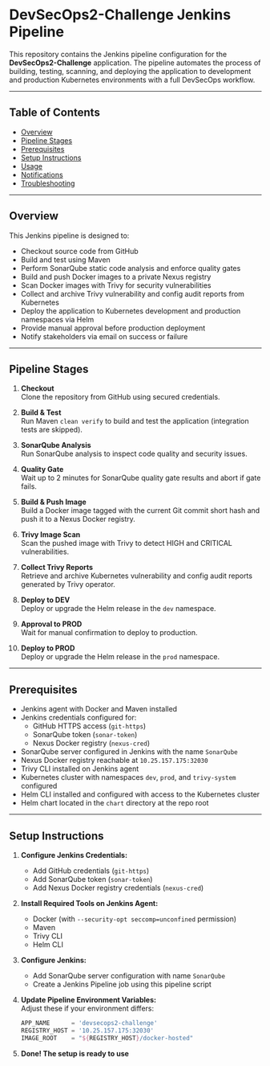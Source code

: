 # DevSecOps2-Challenge Jenkins Pipeline

This repository contains the Jenkins pipeline configuration for the **DevSecOps2-Challenge** application. The pipeline automates the process of building, testing, scanning, and deploying the application to development and production Kubernetes environments with a full DevSecOps workflow.

---

## Table of Contents

- [Overview](#overview)  
- [Pipeline Stages](#pipeline-stages)  
- [Prerequisites](#prerequisites)  
- [Setup Instructions](#setup-instructions)  
- [Usage](#usage)  
- [Notifications](#notifications)  
- [Troubleshooting](#troubleshooting)  

---

## Overview

This Jenkins pipeline is designed to:

- Checkout source code from GitHub  
- Build and test using Maven  
- Perform SonarQube static code analysis and enforce quality gates  
- Build and push Docker images to a private Nexus registry  
- Scan Docker images with Trivy for security vulnerabilities  
- Collect and archive Trivy vulnerability and config audit reports from Kubernetes  
- Deploy the application to Kubernetes development and production namespaces via Helm  
- Provide manual approval before production deployment  
- Notify stakeholders via email on success or failure  

---

## Pipeline Stages

1. **Checkout**  
   Clone the repository from GitHub using secured credentials.

2. **Build & Test**  
   Run Maven `clean verify` to build and test the application (integration tests are skipped).

3. **SonarQube Analysis**  
   Run SonarQube analysis to inspect code quality and security issues.

4. **Quality Gate**  
   Wait up to 2 minutes for SonarQube quality gate results and abort if gate fails.

5. **Build & Push Image**  
   Build a Docker image tagged with the current Git commit short hash and push it to a Nexus Docker registry.

6. **Trivy Image Scan**  
   Scan the pushed image with Trivy to detect HIGH and CRITICAL vulnerabilities.

7. **Collect Trivy Reports**  
   Retrieve and archive Kubernetes vulnerability and config audit reports generated by Trivy operator.

8. **Deploy to DEV**  
   Deploy or upgrade the Helm release in the `dev` namespace.

9. **Approval to PROD**  
   Wait for manual confirmation to deploy to production.

10. **Deploy to PROD**  
    Deploy or upgrade the Helm release in the `prod` namespace.

---

## Prerequisites

- Jenkins agent with Docker and Maven installed  
- Jenkins credentials configured for:  
  - GitHub HTTPS access (`git-https`)  
  - SonarQube token (`sonar-token`)  
  - Nexus Docker registry (`nexus-cred`)  
- SonarQube server configured in Jenkins with the name `SonarQube`  
- Nexus Docker registry reachable at `10.25.157.175:32030`  
- Trivy CLI installed on Jenkins agent  
- Kubernetes cluster with namespaces `dev`, `prod`, and `trivy-system` configured  
- Helm CLI installed and configured with access to the Kubernetes cluster  
- Helm chart located in the `chart` directory at the repo root

---

## Setup Instructions

1. **Configure Jenkins Credentials:**  
   - Add GitHub credentials (`git-https`)  
   - Add SonarQube token (`sonar-token`)  
   - Add Nexus Docker registry credentials (`nexus-cred`)  

2. **Install Required Tools on Jenkins Agent:**  
   - Docker (with `--security-opt seccomp=unconfined` permission)  
   - Maven  
   - Trivy CLI  
   - Helm CLI  

3. **Configure Jenkins:**  
   - Add SonarQube server configuration with name `SonarQube`  
   - Create a Jenkins Pipeline job using this pipeline script

4. **Update Pipeline Environment Variables:**  
   Adjust these if your environment differs:  
   ```groovy
   APP_NAME      = 'devsecops2-challenge'
   REGISTRY_HOST = '10.25.157.175:32030'
   IMAGE_ROOT    = "${REGISTRY_HOST}/docker-hosted"
5. **Done! The setup is ready to use**
